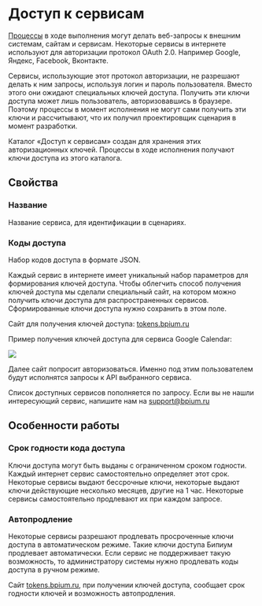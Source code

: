 # Доступ к сервисам

[Процессы](../../processes.md) в ходе выполнения могут делать веб-запросы к внешним системам, сайтам и сервисам. Некоторые сервисы в интернете используют для авторизации протокол OAuth 2.0. Например Google, Яндекс, Facebook, Вконтакте.

Сервисы, использующие этот протокол авторизации, не разрешают делать к ним запросы, используя логин и пароль пользователя. Вместо этого они ожидают специальных ключей доступа. Получить эти ключи доступа может лишь пользователь, авторизовавшись в браузере. Поэтому процессы в момент исполнения не могут сами получить эти ключи и рассчитывают, что их получил проектировщик сценария в момент разработки.

Каталог «Доступ к сервисам» создан для хранения этих авторизационных ключей. Процессы в ходе исполнения получают ключи доступа из этого каталога.

## Свойства

### Название

Название сервиса, для идентификации в сценариях.

### Коды доступа

Набор кодов доступа в формате JSON.

Каждый сервис в интернете имеет уникальный набор параметров для формирования ключей доступа. Чтобы облегчить способ получения ключей доступа мы сделали специальный сайт, на котором можно получить ключи доступа для распространенных сервисов. Сформированные ключи доступа нужно сохранить в этом поле.

Сайт для получения ключей доступа: [tokens.bpium.ru](http://tokens.bpium.ru)

Пример получения ключей доступа для сервиса Google Calendar:

![](../../.gitbook/assets/calendar\_tokens.png)

Далее сайт попросит авторизоваться. Именно под этим пользователем будут исполнятся запросы к API выбранного сервиса.

Список доступных сервисов пополняется по запросу. Если вы не нашли интересующий сервис, напишите нам на [support@bpium.ru](mailto:support@bpium.ru)

## Особенности работы

### Срок годности кода доступа

Ключи доступа могут быть выданы с ограниченном сроком годности. Каждый интернет сервис самостоятельно определяет этот срок. Некоторые сервисы выдают бессрочные ключи, некоторые выдают ключи действующие несколько месяцев, другие на 1 час. Некоторые сервисы самостоятельно продлевают их при каждом запросе.

### Автопродление

Некоторые сервисы разрешают продлевать просроченные ключи доступа в автоматическом режиме. Такие ключи доступа Бипиум продлевает автоматически. Если сервис не поддерживает такую возможность, то администратору системы нужно продлевать коды доступа в ручном режиме.

Сайт [tokens.bpium.ru](http://tokens.bpium.ru), при получении ключей доступа, сообщает срок годности ключей и возможность автопродления.
